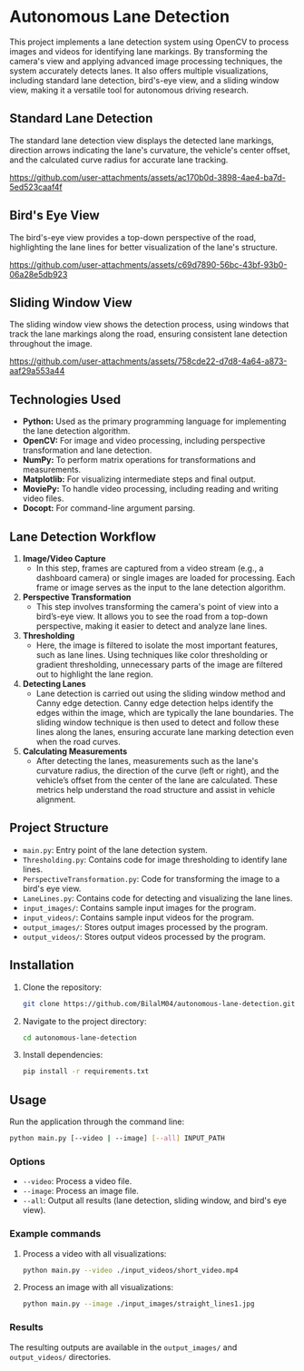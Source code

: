 # Autonomous Lane Detection

This project implements a lane detection system using OpenCV to process images and videos for identifying lane markings. By transforming the camera's view and applying advanced image processing techniques, the system accurately detects lanes. It also offers multiple visualizations, including standard lane detection, bird's-eye view, and a sliding window view, making it a versatile tool for autonomous driving research.

## Standard Lane Detection

The standard lane detection view displays the detected lane markings, direction arrows indicating the lane's curvature, the vehicle's center offset, and the calculated curve radius for accurate lane tracking.

https://github.com/user-attachments/assets/ac170b0d-3898-4ae4-ba7d-5ed523caaf4f

## Bird's Eye View

The bird's-eye view provides a top-down perspective of the road, highlighting the lane lines for better visualization of the lane's structure.

https://github.com/user-attachments/assets/c69d7890-56bc-43bf-93b0-06a28e5db923

## Sliding Window View

The sliding window view shows the detection process, using windows that track the lane markings along the road, ensuring consistent lane detection throughout the image.

https://github.com/user-attachments/assets/758cde22-d7d8-4a64-a873-aaf29a553a44

## Technologies Used

- **Python:** Used as the primary programming language for implementing the lane detection algorithm.
- **OpenCV:** For image and video processing, including perspective transformation and lane detection.
- **NumPy:** To perform matrix operations for transformations and measurements.
- **Matplotlib:** For visualizing intermediate steps and final output.
- **MoviePy:** To handle video processing, including reading and writing video files.
- **Docopt:** For command-line argument parsing. 

## Lane Detection Workflow

1. **Image/Video Capture**
   - In this step, frames are captured from a video stream (e.g., a dashboard camera) or single images are loaded for processing. Each frame or image serves as the input to the lane detection algorithm.
2. **Perspective Transformation**
   - This step involves transforming the camera's point of view into a bird’s-eye view. It allows you to see the road from a top-down perspective, making it easier to detect and analyze lane lines.
3. **Thresholding**
   - Here, the image is filtered to isolate the most important features, such as lane lines. Using techniques like color thresholding or gradient thresholding, unnecessary parts of the image are filtered out to highlight the lane region.
4. **Detecting Lanes**
   - Lane detection is carried out using the sliding window method and Canny edge detection. Canny edge detection helps identify the edges within the image, which are typically the lane boundaries. The sliding window technique is then used to detect and follow these lines along the lanes, ensuring accurate lane marking detection even when the road curves.
5. **Calculating Measurements**
    - After detecting the lanes, measurements such as the lane's curvature radius, the direction of the curve (left or right), and the vehicle’s offset from the center of the lane are calculated. These metrics help understand the road structure and assist in vehicle alignment.

## Project Structure

- `main.py`: Entry point of the lane detection system.
- `Thresholding.py`: Contains code for image thresholding to identify lane lines.
- `PerspectiveTransformation.py`: Code for transforming the image to a bird's eye view.
- `LaneLines.py`: Contains code for detecting and visualizing the lane lines.
- `input_images/`: Contains sample input images for the program.
- `input_videos/`: Contains sample input videos for the program.
- `output_images/`: Stores output images processed by the program.
- `output_videos/`: Stores output videos processed by the program.

## Installation

1. Clone the repository:
   ```bash
   git clone https://github.com/BilalM04/autonomous-lane-detection.git
   ```
2. Navigate to the project directory:
   ```bash
   cd autonomous-lane-detection
   ```
3. Install dependencies:
   ```bash
   pip install -r requirements.txt
   ```

## Usage

Run the application through the command line:

```bash
python main.py [--video | --image] [--all] INPUT_PATH
```

### Options

- `--video`: Process a video file.
- `--image`: Process an image file.
- `--all`: Output all results (lane detection, sliding window, and bird's eye view).

### Example commands

1. Process a video with all visualizations:
   ```bash
   python main.py --video ./input_videos/short_video.mp4
   ```
2. Process an image with all visualizations:
   ```bash
   python main.py --image ./input_images/straight_lines1.jpg
   ```

### Results

The resulting outputs are available in the `output_images/` and `output_videos/` directories.






